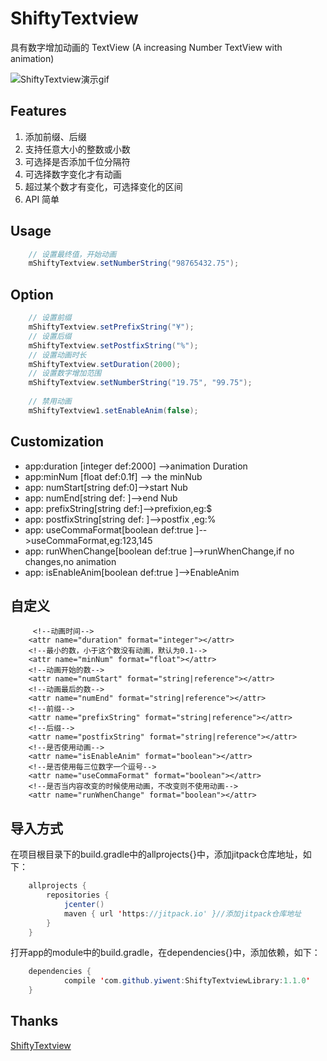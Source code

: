 # ShiftyTextview
具有数字增加动画的 TextView (A increasing Number TextView with animation)
    
![ShiftyTextview演示gif](https://github.com/yiwent/ShiftyTextview/blob/master/gif/GIF.gif)

## Features

1. 添加前缀、后缀
2. 支持任意大小的整数或小数
3. 可选择是否添加千位分隔符
4. 可选择数字变化才有动画
5. 超过某个数才有变化，可选择变化的区间
5. API 简单

## Usage

```java
    // 设置最终值，开始动画
    mShiftyTextview.setNumberString("98765432.75");
```

## Option

```java
    // 设置前缀
    mShiftyTextview.setPrefixString("¥");
    // 设置后缀
    mShiftyTextview.setPostfixString("%");
    // 设置动画时长
    mShiftyTextview.setDuration(2000);
    // 设置数字增加范围
    mShiftyTextview.setNumberString("19.75", "99.75");
    
    // 禁用动画
    mShiftyTextview1.setEnableAnim(false);
```
## Customization
* app:duration [integer def:2000] -->animation Duration
* app:minNum [float def:0.1f] --> the minNub
* app: numStart[string def:0]-->start Nub
* app: numEnd[string def: ]-->end Nub
* app: prefixString[string def:]-->prefixion,eg:$ 
* app: postfixString[string def: ]-->postfix ,eg:%
* app: useCommaFormat[boolean def:true ]-->useCommaFormat,eg:123,145
* app: runWhenChange[boolean def:true ]-->runWhenChange,if no changes,no animation
* app: isEnableAnim[boolean def:true ]-->EnableAnim

##    自定义
         <!--动画时间-->
        <attr name="duration" format="integer"></attr>
        <!--最小的数，小于这个数没有动画，默认为0.1-->
        <attr name="minNum" format="float"></attr>
        <!--动画开始的数-->
        <attr name="numStart" format="string|reference"></attr>
        <!--动画最后的数-->
        <attr name="numEnd" format="string|reference"></attr>
        <!--前缀-->
        <attr name="prefixString" format="string|reference"></attr>
        <!--后缀-->
        <attr name="postfixString" format="string|reference"></attr>
        <!--是否使用动画-->
        <attr name="isEnableAnim" format="boolean"></attr>
        <!--是否使用每三位数字一个逗号-->
        <attr name="useCommaFormat" format="boolean"></attr>
        <!--是否当内容改变的时候使用动画，不改变则不使用动画-->
        <attr name="runWhenChange" format="boolean"></attr> 

##    导入方式

在项目根目录下的build.gradle中的allprojects{}中，添加jitpack仓库地址，如下：
```java
    allprojects {
        repositories {
            jcenter()
            maven { url 'https://jitpack.io' }//添加jitpack仓库地址
        }
    }
```
打开app的module中的build.gradle，在dependencies{}中，添加依赖，如下：
```java
    dependencies {
            compile 'com.github.yiwent:ShiftyTextviewLibrary:1.1.0'
    }
```
## Thanks
[ShiftyTextview](https://github.com/Bakumon/ShiftyTextview)